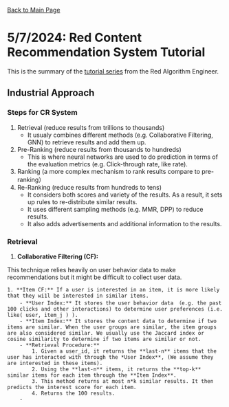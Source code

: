 [Back to Main Page](../README.md)

# 5/7/2024: Red Content Recommendation System Tutorial
This is the summary of the [tutorial series](https://youtu.be/5dTOPen28ts2si=ghYBTACSpeeFZXgk) from the Red Algorithm Engineer.

## Industrial Approach
### Steps for CR System
1. Retrieval (reduce results from trillions to thousands)
    - It usualy combines different methods (e.g. Collaborative Filtering, GNN) to retrieve results and add them up.
2. Pre-Ranking (reduce results from thousands to hundreds)
    - This is where neural networks are used to do prediction in terms of the evaluation metrics (e.g. Click-through rate, like rate).
3. Ranking (a more complex mechanism to rank results compare to pre-ranking）
4. Re-Ranking (reduce results from hundreds to tens)
    - It considers both scores and variety of the results. As a result, it sets up rules to re-distribute similar results.
    - It uses different sampling methods (e.g. MMR, DPP) to reduce results.
    - It also adds advertisements and additional information to the results.


### Retrieval
1. **Collaborative Filtering (CF):**

This technique relies heavily on user behavior data to make recommendations but it might be difficult to collect user data.

    1. **Item CF:** If a user is interested in an item, it is more likely that they wi1l be interested in similar items.
        - **User Index:** It stores the user behavior data （e.g. the past 100 clicks and other interactions) to determine user preferences (i.e. like( user, item_j ) ).
        - **Item Index:** It stores the content data to determine if two items are similar. When the user groups are similar, the item groups are also considered similar. We usually use the Jaccard index or cosine similarity to determine if two items are similar or not.
        - **Retrieval Procedure:**
            1. Given a user_id, it returns the **last-n** items that the user has interacted with through the *User Index**, (We assume they are interested in these items).
            2. Using the **last-n** items, it returns the **top-k** similar items for each item through the **Item Index**.
            3. This method returns at most n*k similar results. It then predicts the interest score for each item.
            4. Returns the 100 results.
        - 